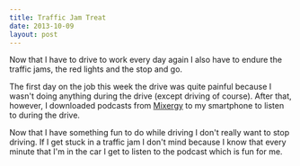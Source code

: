 ```yaml
---
title: Traffic Jam Treat
date: 2013-10-09
layout: post
---
```

Now that I have to drive to work every day again I also have to endure the traffic jams, the red lights and the stop and go.

The first day on the job this week the drive was quite painful because I wasn't doing anything during the drive (except driving of course). After that, however, I downloaded podcasts from [Mixergy](www.mixergy.com) to my smartphone to listen to during the drive.

Now that I have something fun to do while driving I don't really want to stop driving. If I get stuck in a traffic jam I don't mind because I know that every minute that I'm in the car I get to listen to the podcast which is fun for me.